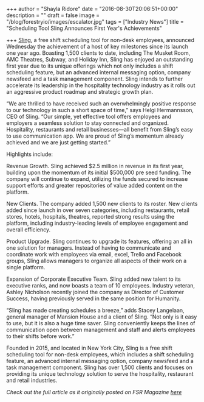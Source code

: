 +++
author = "Shayla Ridore"
date = "2016-08-30T20:06:51+00:00"
description = ""
draft = false
image = "/blog/forestryio/images/escalator.jpg"
tags = ["Industry News"]
title = "Scheduling Tool Sling Announces First Year's Achievements"

+++
[Sling](https://getsling.com), a free shift scheduling tool for non-desk employees, announced Wednesday the achievement of a host of key milestones since its launch one year ago. Boasting 1,500 clients to date, including The Musket Room, AMC Theatres, Subway, and Holiday Inn, Sling has enjoyed an outstanding first year due to its unique offerings which not only includes a shift scheduling feature, but an advanced internal messaging option, company newsfeed and a task management component. Sling intends to further accelerate its leadership in the hospitality technology industry as it rolls out an aggressive product roadmap and strategic growth plan.

“We are thrilled to have received such an overwhelmingly positive response to our technology in such a short space of time,” says Helgi Hermannsson, CEO of Sling. “Our simple, yet effective tool offers employees and employers a seamless solution to stay connected and organized. Hospitality, restaurants and retail businesses—all benefit from Sling’s easy to use communication app. We are proud of Sling’s momentum already achieved and we are just getting started.”

Highlights include:

Revenue Growth. Sling achieved $2.5 million in revenue in its first year, building upon the momentum of its initial $500,000 pre seed funding. The company will continue to expand, utilizing the funds secured to increase support efforts and greater repositories of value added content on the platform.

New Clients. The company added 1,500 new clients to its roster. New clients added since launch in over seven categories, including restaurants, retail stores, hotels, hospitals, theatres, reported strong results using the platform, including industry-leading levels of employee engagement and overall efficiency.

Product Upgrade. Sling continues to upgrade its features, offering an all in one solution for managers. Instead of having to communicate and coordinate work with employees via email, excel, Trello and Facebook groups, Sling allows managers to organize all aspects of their work on a single platform.

Expansion of Corporate Executive Team. Sling added new talent to its executive ranks, and now boasts a team of 10 employees. Industry veteran, Ashley Nicholson recently joined the company as Director of Customer Success, having previously served in the same position for Humanity.

“Sling has made creating schedules a breeze,” adds Stacey Langelaan, general manager of Mansion House and a client of Sling. “Not only is it easy to use, but it is also a huge time saver. Sling conveniently keeps the lines of communication open between management and staff and alerts employees to their shifts before work.”

Founded in 2015, and located in New York City, Sling is a free shift scheduling tool for non-desk employees, which includes a shift scheduling feature, an advanced internal messaging option, company newsfeed and a task management component. Sling has over 1,500 clients and focuses on providing its unique technology solution to serve the hospitality, restaurant and retail industries.

_Check out the full article as it originally posted on FSR Magazine [here](https://www.fsrmagazine.com/content/scheduling-tool-sling-announces-first-year-s-achievements)_